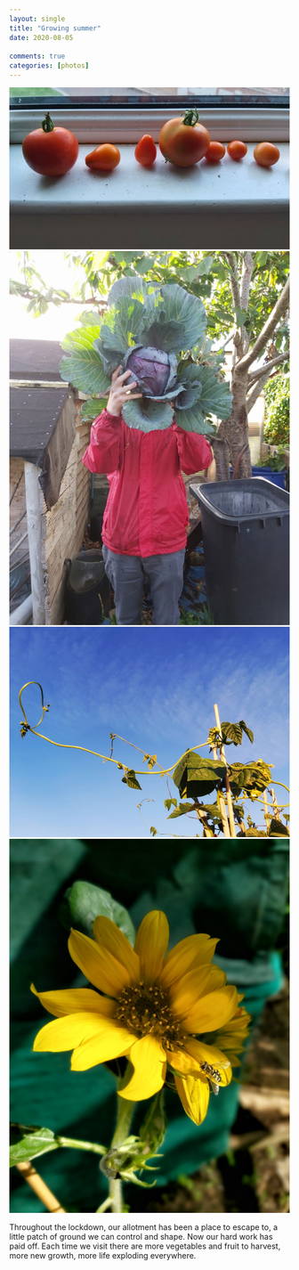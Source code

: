 ```yaml
---
layout: single
title: "Growing summer"
date: 2020-08-05

comments: true
categories: [photos]
---
```

<img src="/assets/images/articles/summer1.jpeg" class="responsive"><br>
<img src="/assets/images/articles/summer2.jpeg" class="responsive"><br>
<img src="/assets/images/articles/summer4.jpeg" class="responsive"><br>
<img src="/assets/images/articles/summer3.jpeg" class="responsive"><br>


Throughout the lockdown, our allotment has been a place to escape to, a little patch of ground we can control and shape. Now our hard work has paid off. Each time we visit there are more vegetables and fruit to harvest, more new growth, more life exploding everywhere.
